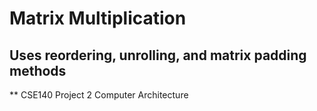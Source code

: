 # Matrix Multiplication  
## Uses reordering, unrolling, and matrix padding methods  
** CSE140 Project 2 Computer Architecture  
